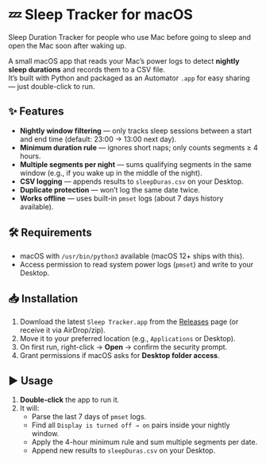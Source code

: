# 💤 Sleep Tracker for macOS
Sleep Duration Tracker for people who use Mac before going to sleep and open the Mac soon after waking up.

A small macOS app that reads your Mac’s power logs to detect **nightly sleep durations** and records them to a CSV file.  
It’s built with Python and packaged as an Automator `.app` for easy sharing — just double-click to run.

## ✨ Features
- **Nightly window filtering** — only tracks sleep sessions between a start and end time (default: 23:00 → 13:00 next day).
- **Minimum duration rule** — ignores short naps; only counts segments ≥ 4 hours.
- **Multiple segments per night** — sums qualifying segments in the same window (e.g., if you wake up in the middle of the night).
- **CSV logging** — appends results to `sleepDuras.csv` on your Desktop.
- **Duplicate protection** — won’t log the same date twice.
- **Works offline** — uses built-in `pmset` logs (about 7 days history available).

## 🛠 Requirements
- macOS with `/usr/bin/python3` available (macOS 12+ ships with this).
- Access permission to read system power logs (`pmset`) and write to your Desktop.

## 📥 Installation
1. Download the latest `Sleep Tracker.app` from the [Releases](../../releases) page (or receive it via AirDrop/zip).
2. Move it to your preferred location (e.g., `Applications` or Desktop).
3. On first run, right-click → **Open** → confirm the security prompt.
4. Grant permissions if macOS asks for **Desktop folder access**.

## ▶️ Usage
1. **Double-click** the app to run it.
2. It will:
   - Parse the last 7 days of `pmset` logs.
   - Find all `Display is turned off → on` pairs inside your nightly window.
   - Apply the 4-hour minimum rule and sum multiple segments per date.
   - Append new results to `sleepDuras.csv` on your Desktop.
